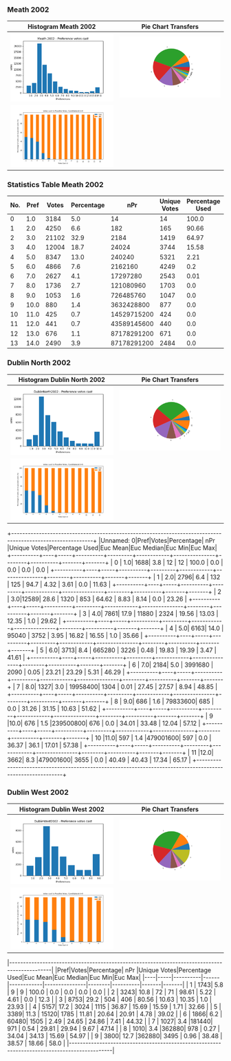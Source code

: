 ### Meath 2002
Histogram Meath 2002 |  Pie Chart Transfers
:-------------------------:|:-------------------------:
![Histogram Meath 2002](/images/Meath2002hist.png) | ![Pie Meath 2002](/images/Meath2002_pref_cast_pie.png)
![Cast v Possible Meath 2002](/images/Meath2002_pref_percent_bar.png)|

### Statistics Table Meath 2002

|    No.    | Pref | Votes | Percentage |     nPr     | Unique Votes | Percentage Used | Euc Mean | Euc Median | Euc Min | Euc Max |
| --------- | ---- | ----- | ---------- | ----------- | ------------ | --------------- | -------- | ---------- | ------- | ------- |
|     0     |  1.0 |  3184 |     5.0    |      14     |       14     |      100.0      |    0.0   |     0.0    |   0.0   |    0.0  |
|     1     |  2.0 |  4250 |     6.6    |     182     |      165     |      90.66      |   3.24   |    3.47    |   0.0   |   8.14  |
|     2     |  3.0 | 21102 |    32.9    |     2184    |     1419     |      64.97      |   6.43   |    6.14    |   0.0   |  16.28  |
|     3     |  4.0 | 12004 |    18.7    |    24024    |     3744     |      15.58      |   9.09   |     8.6    |   0.0   |  22.64  |
|     4     |  5.0 |  8347 |    13.0    |    240240   |     5321     |       2.21      |   10.8   |    10.14   |   0.0   |  29.01  |
|     5     |  6.0 |  4866 |     7.6    |   2162160   |     4249     |       0.2       |   12.61  |    12.24   |   1.0   |  31.73  |
|     6     |  7.0 |  2627 |     4.1    |   17297280  |     2543     |       0.01      |   14.47  |    14.1    |   3.47  |  31.33  |
|     7     |  8.0 |  1736 |     2.7    |  121080960  |     1703     |       0.0       |   16.32  |    15.81   |   3.47  |  37.24  |
|     8     |  9.0 |  1053 |     1.6    |  726485760  |     1047     |       0.0       |   18.28  |    17.94   |   4.47  |   40.1  |
|     9     | 10.0 |  880  |     1.4    |  3632428800 |      877     |       0.0       |   21.35  |    21.47   |   4.47  |  41.99  |
|    10     | 11.0 |  425  |     0.7    | 14529715200 |      424     |       0.0       |   22.72  |    22.34   |   6.19  |  42.68  |
|    11     | 12.0 |  441  |     0.7    | 43589145600 |      440     |       0.0       |   25.04  |    25.1    |   7.89  |  44.17  |
|    12     | 13.0 |  676  |     1.1    | 87178291200 |      671     |       0.0       |   27.43  |    27.57   |   9.76  |   48.6  |
|    13     | 14.0 |  2490 |     3.9    | 87178291200 |     2484     |       0.0       |   30.42  |    30.27   |   12.5  |  51.25  |

### Dublin North 2002
Histogram Dublin North 2002 |  Pie Chart Transfers
:-------------------------:|:-------------------------:
![Histogram Dublin North 2002](/images/DublinNorth2002hist.png) | ![Pie Dublin North 2002](/images/DublinNorth2002_pref_cast_pie.png)
![Cast v Possible Dublin North 2002](/images/DublinNorth2002_pref_percent_bar.png)|

+-----------------------------------------------------------------------------------------------------------+
|Unnamed: 0|Pref|Votes|Percentage|   nPr   |Unique Votes|Percentage Used|Euc Mean|Euc Median|Euc Min|Euc Max|
+----------+----+-----+----------+---------+------------+---------------+--------+----------+-------+-------+
|     0    | 1.0| 1688|    3.8   |    12   |     12     |     100.0     |   0.0  |    0.0   |  0.0  |  0.0  |
+----------+----+-----+----------+---------+------------+---------------+--------+----------+-------+-------+
|     1    | 2.0| 2796|    6.4   |   132   |     125    |      94.7     |  4.32  |   3.61   |  0.0  | 11.63 |
+----------+----+-----+----------+---------+------------+---------------+--------+----------+-------+-------+
|     2    | 3.0|12589|   28.6   |   1320  |     853    |     64.62     |  8.83  |   8.14   |  0.0  | 23.26 |
+----------+----+-----+----------+---------+------------+---------------+--------+----------+-------+-------+
|     3    | 4.0| 7861|   17.9   |  11880  |    2324    |     19.56     |  13.03 |   12.35  |  1.0  | 29.62 |
+----------+----+-----+----------+---------+------------+---------------+--------+----------+-------+-------+
|     4    | 5.0| 6163|   14.0   |  95040  |    3752    |      3.95     |  16.82 |   16.55  |  1.0  | 35.66 |
+----------+----+-----+----------+---------+------------+---------------+--------+----------+-------+-------+
|     5    | 6.0| 3713|    8.4   |  665280 |    3226    |      0.48     |  19.83 |   19.39  |  3.47 | 41.61 |
+----------+----+-----+----------+---------+------------+---------------+--------+----------+-------+-------+
|     6    | 7.0| 2184|    5.0   | 3991680 |    2090    |      0.05     |  23.21 |   23.29  |  5.31 | 46.29 |
+----------+----+-----+----------+---------+------------+---------------+--------+----------+-------+-------+
|     7    | 8.0| 1327|    3.0   | 19958400|    1304    |      0.01     |  27.45 |   27.57  |  8.94 | 48.85 |
+----------+----+-----+----------+---------+------------+---------------+--------+----------+-------+-------+
|     8    | 9.0| 686 |    1.6   | 79833600|     685    |      0.0      |  31.26 |   31.15  | 10.63 | 51.62 |
+----------+----+-----+----------+---------+------------+---------------+--------+----------+-------+-------+
|     9    |10.0| 676 |    1.5   |239500800|     676    |      0.0      |  34.01 |   33.48  | 12.04 | 57.12 |
+----------+----+-----+----------+---------+------------+---------------+--------+----------+-------+-------+
|    10    |11.0| 597 |    1.4   |479001600|     597    |      0.0      |  36.37 |   36.1   | 17.01 | 57.38 |
+----------+----+-----+----------+---------+------------+---------------+--------+----------+-------+-------+
|    11    |12.0| 3662|    8.3   |479001600|    3655    |      0.0      |  40.49 |   40.43  | 17.34 | 65.17 |
+-----------------------------------------------------------------------------------------------------------+


### Dublin West 2002
Histogram Dublin West 2002 |  Pie Chart Transfers
:-------------------------:|:-------------------------:
![Histogram Dublin West 2002](/images/DublinWest2002hist.png) | ![Pie Dublin West 2002](/images/DublinWest2002_pref_cast_pie.png)
![Cast v Possible Dublin West 2002](/images/DublinWest2002_pref_percent_bar.png)|

|---------------------------------------------------------------------------------------------|
|Pref|Votes|Percentage|  nPr |Unique Votes|Percentage Used|Euc Mean|Euc Median|Euc Min|Euc Max|
|----|-----|----------|------|------------|---------------|--------|----------|-------|-------|
| 1  | 1743|    5.8   |   9  |      9     |     100.0     |   0.0  |    0.0   |  0.0  |  0.0  |
| 2  | 3243|   10.8   |  72  |     71     |     98.61     |  5.22  |   4.61   |  0.0  |  12.3 |
| 3  | 8753|   29.2   |  504 |     406    |     80.56     |  10.63 |   10.35  |  1.0  | 23.93 |
| 4  | 5157|   17.2   | 3024 |    1115    |     36.87     |  15.69 |   15.59  |  1.71 | 32.66 |
| 5  | 3389|   11.3   | 15120|    1785    |     11.81     |  20.64 |   20.91  |  4.78 | 39.02 |
| 6  | 1866|    6.2   | 60480|    1505    |      2.49     |  24.65 |   24.86  |  7.41 | 44.32 |
| 7  | 1027|    3.4   |181440|     971    |      0.54     |  29.81 |   29.94  |  9.67 | 47.14 |
| 8  | 1010|    3.4   |362880|     978    |      0.27     |  34.04 |   34.13  | 15.69 | 54.97 |
| 9  | 3800|   12.7   |362880|    3495    |      0.96     |  38.48 |   38.57  | 18.66 |  58.0 |
|---------------------------------------------------------------------------------------------|
